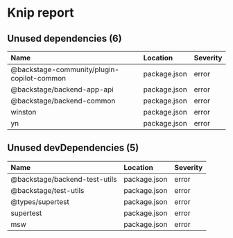 # Knip report

## Unused dependencies (6)

| Name                                       | Location     | Severity |
| :----------------------------------------- | :----------- | :------- |
| @backstage-community/plugin-copilot-common | package.json | error    |
| @backstage/backend-app-api                 | package.json | error    |
| @backstage/backend-common                  | package.json | error    |
| winston                                    | package.json | error    |
| yn                                         | package.json | error    |

## Unused devDependencies (5)

| Name                          | Location     | Severity |
| :---------------------------- | :----------- | :------- |
| @backstage/backend-test-utils | package.json | error    |
| @backstage/test-utils         | package.json | error    |
| @types/supertest              | package.json | error    |
| supertest                     | package.json | error    |
| msw                           | package.json | error    |
